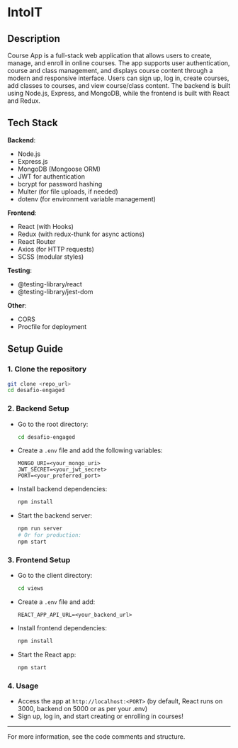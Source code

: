 # IntoIT

## Description
Course App is a full-stack web application that allows users to create, manage, and enroll in online courses. The app supports user authentication, course and class management, and displays course content through a modern and responsive interface. Users can sign up, log in, create courses, add classes to courses, and view course/class content. The backend is built using Node.js, Express, and MongoDB, while the frontend is built with React and Redux.

## Tech Stack

**Backend**:
- Node.js
- Express.js
- MongoDB (Mongoose ORM)
- JWT for authentication
- bcrypt for password hashing
- Multer (for file uploads, if needed)
- dotenv (for environment variable management)

**Frontend**:
- React (with Hooks)
- Redux (with redux-thunk for async actions)
- React Router
- Axios (for HTTP requests)
- SCSS (modular styles)

**Testing**:
- @testing-library/react
- @testing-library/jest-dom

**Other**:
- CORS
- Procfile for deployment

## Setup Guide

### 1. Clone the repository
```sh
git clone <repo_url>
cd desafio-engaged
```

### 2. Backend Setup
- Go to the root directory:
  ```sh
  cd desafio-engaged
  ```
- Create a `.env` file and add the following variables:
  ```env
  MONGO_URI=<your_mongo_uri>
  JWT_SECRET=<your_jwt_secret>
  PORT=<your_preferred_port>
  ```
- Install backend dependencies:
  ```sh
  npm install
  ```
- Start the backend server:
  ```sh
  npm run server
  # Or for production:
  npm start
  ```

### 3. Frontend Setup
- Go to the client directory:
  ```sh
  cd views
  ```
- Create a `.env` file and add:
  ```env
  REACT_APP_API_URL=<your_backend_url>
  ```
- Install frontend dependencies:
  ```sh
  npm install
  ```
- Start the React app:
  ```sh
  npm start
  ```

### 4. Usage
- Access the app at `http://localhost:<PORT>` (by default, React runs on 3000, backend on 5000 or as per your .env)
- Sign up, log in, and start creating or enrolling in courses!

---

For more information, see the code comments and structure.
